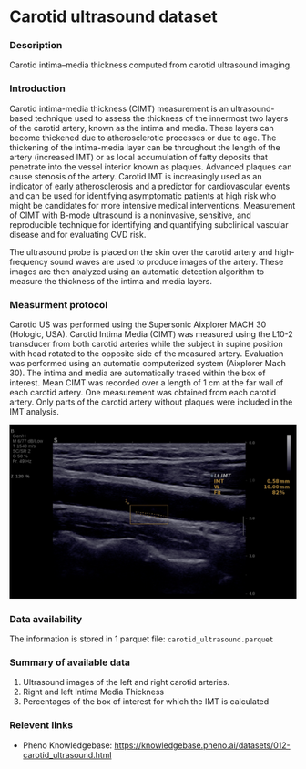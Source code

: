 # Carotid ultrasound dataset  

### Description 

Carotid intima–media thickness computed from carotid ultrasound imaging.

### Introduction

Carotid intima-media thickness (CIMT) measurement is an ultrasound-based technique used to assess the thickness of the innermost two layers of the carotid artery, known as the intima and media. These layers can become thickened due to atherosclerotic processes or due to age. The thickening of the intima-media layer can be throughout the length of the artery (increased IMT) or as local accumulation of fatty deposits that penetrate into the vessel interior known  as plaques. Advanced plaques can cause stenosis of the artery. Carotid IMT is increasingly used as an indicator of early atherosclerosis and a predictor for cardiovascular events and can be used for identifying asymptomatic patients at high risk who might be candidates for more intensive medical interventions. Measurement of CIMT with B-mode ultrasound is a noninvasive, sensitive, and reproducible technique for identifying and quantifying subclinical vascular disease and for evaluating CVD risk.

The ultrasound probe is placed on the skin over the carotid artery and high-frequency sound waves are used to produce images of the artery. These images are then analyzed using an automatic detection algorithm to measure the thickness of the intima and media layers. 

### Measurment protocol 
<!-- long measurment protocol for the data browser -->
Carotid US was performed using the Supersonic Aixplorer MACH 30 (Hologic, USA). Carotid Intima Media (CIMT) was measured using the L10-2 transducer from both carotid arteries while the subject in supine position with head rotated to the opposite side of the measured artery. Evaluation was performed using an automatic computerized system (Aixplorer Mach 30). The intima and media are automatically traced within the box of interest. Mean CIMT was recorded over a length of 1 cm at the far wall of each carotid artery. One measurement was obtained from each carotid artery. Only parts of the carotid artery without plaques were included in the IMT analysis.

![IMT example](imt_lt_sample.png)

### Data availability 
<!-- for the example notebooks -->
The information is stored in 1 parquet file: `carotid_ultrasound.parquet`

### Summary of available data 
<!-- for the data browser -->
1. Ultrasound images of the left and right carotid arteries.
2. Right and left Intima Media Thickness
3. Percentages of the box of interest for which the IMT is calculated

### Relevent links

* Pheno Knowledgebase: https://knowledgebase.pheno.ai/datasets/012-carotid_ultrasound.html